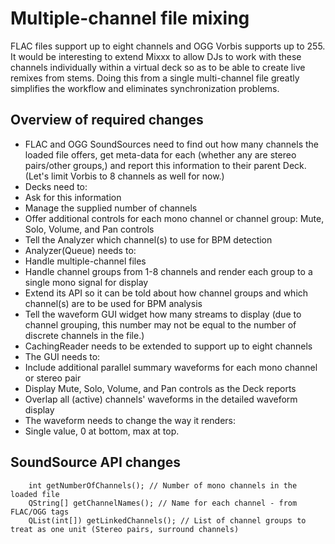 # Multiple-channel file mixing

FLAC files support up to eight channels and OGG Vorbis supports up to
255. It would be interesting to extend Mixxx to allow DJs to work with
these channels individually within a virtual deck so as to be able to
create live remixes from stems. Doing this from a single multi-channel
file greatly simplifies the workflow and eliminates synchronization
problems.

## Overview of required changes

  - FLAC and OGG SoundSources need to find out how many channels the
    loaded file offers, get meta-data for each (whether any are stereo
    pairs/other groups,) and report this information to their parent
    Deck. (Let's limit Vorbis to 8 channels as well for now.)
  - Decks need to:
  - Ask for this information
  - Manage the supplied number of channels
  - Offer additional controls for each mono channel or channel group:
    Mute, Solo, Volume, and Pan controls 
  - Tell the Analyzer which channel(s) to use for BPM detection
  - Analyzer(Queue) needs to:
  - Handle multiple-channel files
  - Handle channel groups from 1-8 channels and render each group to a
    single mono signal for display
  - Extend its API so it can be told about how channel groups and which
    channel(s) are to be used for BPM analysis
  - Tell the waveform GUI widget how many streams to display (due to
    channel grouping, this number may not be equal to the number of
    discrete channels in the file.)
  - CachingReader needs to be extended to support up to eight channels
  - The GUI needs to:
  - Include additional parallel summary waveforms for each mono channel
    or stereo pair
  - Display Mute, Solo, Volume, and Pan controls as the Deck reports
  - Overlap all (active) channels' waveforms in the detailed waveform
    display
  - The waveform needs to change the way it renders:
  - Single value, 0 at bottom, max at top.

## SoundSource API changes

``` 
    int getNumberOfChannels(); // Number of mono channels in the loaded file
    QString[] getChannelNames(); // Name for each channel - from FLAC/OGG tags
    QList(int[]) getLinkedChannels(); // List of channel groups to treat as one unit (Stereo pairs, surround channels)
```
